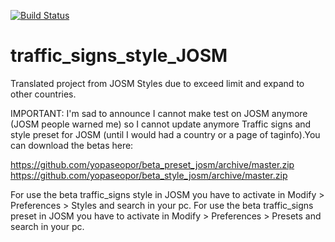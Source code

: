 [![Build Status](https://travis-ci.org/yopaseopor/traffic_signs_style_JOSM.svg?branch=master)](https://travis-ci.org/yopaseopor/traffic_signs_style_JOSM)
# traffic_signs_style_JOSM
Translated project from JOSM Styles due to exceed limit and expand to other countries.

IMPORTANT:
I'm sad to announce I cannot make test on JOSM anymore (JOSM people warned me) so I cannot update anymore Traffic signs and style preset for JOSM (until I would had a country or a page of taginfo).You can download the betas here:

https://github.com/yopaseopor/beta_preset_josm/archive/master.zip
https://github.com/yopaseopor/beta_style_josm/archive/master.zip


For use the beta traffic_signs style in JOSM you have to activate in Modify > Preferences > Styles and search in your pc.
For use the beta traffic_signs preset in JOSM you have to activate in Modify > Preferences > Presets and search in your pc.

